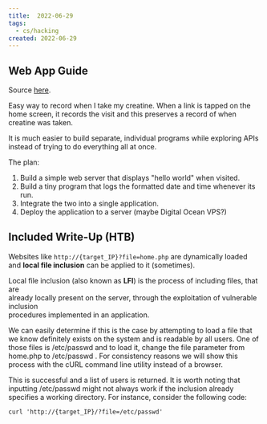 ```yaml
---
title:  2022-06-29
tags:
  - cs/hacking
created: 2022-06-29
---
```

## Web App Guide
Source [here](https://joelmccracken.github.io/entries/a-simple-web-app-in-rust-pt-1/).

Easy way to record when I take my creatine. When a link is tapped on the home screen, it records the visit and this preserves a record of when creatine was taken.

It is much easier to build separate, individual programs while exploring APIs instead of trying to do everything all at once.

The plan:
1. Build a simple web server that displays "hello world" when visited.
2. Build a tiny program that logs the formatted date and time whenever its run.
3. Integrate the two into a single application.
4. Deploy the application to a server (maybe Digital Ocean VPS?)

## Included Write-Up (HTB)
Websites like `http://{target_IP}?file=home.php` are dynamically loaded and **local file inclusion** can be applied to it (sometimes).

Local file inclusion (also known as **LFI**) is the process of including files, that are  
already locally present on the server, through the exploitation of vulnerable inclusion  
procedures implemented in an application.  

We can easily determine if this is the case by attempting to load a file that we know definitely exists on the system and is readable by all users. One of those files is /etc/passwd and to load it, change the file parameter from home.php to /etc/passwd . For consistency reasons we will show this process with the cURL command line utility instead of a browser.   

This is successful and a list of users is returned. It is worth noting that inputting /etc/passwd might not always work if the inclusion already specifies a working directory. For instance, consider the following code:

`curl 'http://{target_IP}/?file=/etc/passwd'`
